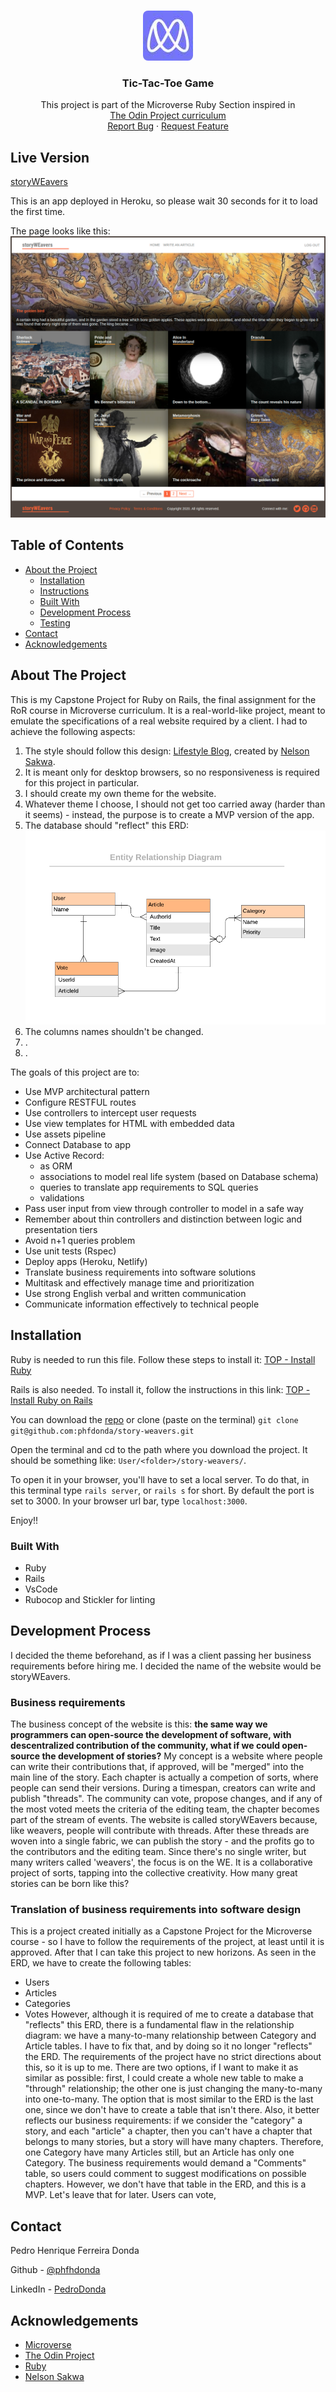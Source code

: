 
<!-- PROJECT LOGO -->
<br />
<p align="center">
  <a href="https://github.com/phfdonda/story-weavers">
    <img src="./microverse-logo.jpg" alt="Logo" width="80" height="80" style="border-radius: 10%">
  </a>

  <h3 align="center">Tic-Tac-Toe Game</h3>

  <p align="center">
    This project is part of the Microverse Ruby Section inspired in
    <br />
    <a href="https://www.theodinproject.com/courses/ruby-on-rails">The Odin Project curriculum</a>
    <br />
    <a href="https://github.com/phfdonda/story-weavers/issues">Report Bug</a>
    ·
    <a href="https://github.com/phfdonda/story-weavers/request_feature">Request Feature</a>
  </p>
</p>

## Live Version
[storyWEavers](https://story-weavers.herokuapp.com/)

This is an app deployed in Heroku, so please wait 30 seconds for it to load the first time.

The page looks like this:
![main-page](./docs/storyWEavers-home.png)

<!-- TABLE OF CONTENTS -->
## Table of Contents

* [About the Project](#about-the-project)
  * [Installation](#installation)
  * [Instructions](#instructions)
  * [Built With](#built-with)
  * [Development Process](#development-process)
  * [Testing](#testing)
* [Contact](#contact)
* [Acknowledgements](#acknowledgements)

<!-- ABOUT THE PROJECT -->
## About The Project

This is my Capstone Project for Ruby on Rails, the final assignment for the RoR course in Microverse curriculum. It is a real-world-like project, meant to emulate the specifications of a real website required by a client. I had to achieve the following aspects:

1. The style should follow this design: [Lifestyle Blog](https://www.behance.net/gallery/14554909/liFEsTlye-Mobile-version), created by [Nelson Sakwa](https://www.behance.net/sakwadesignstudio).
2. It is meant only for desktop browsers, so no responsiveness is required for this project in particular.
3. I should create my own theme for the website.
4. Whatever theme I choose, I should not get too carried away (harder than it seems) - instead, the purpose is to create a MVP version of the app.
5. The database should "reflect" this ERD:
 ![ERD](./docs/ERD__articles.png)
6. The columns names shouldn't be changed.
7. .
8. .


The goals of this project are to:

- Use MVP architectural pattern
- Configure RESTFUL routes
- Use controllers to intercept user requests
- Use view templates for HTML with embedded data
- Use assets pipeline
- Connect Database to app
- Use Active Record:
    - as ORM
    - associations to model real life system (based on Database schema)
    - queries to translate app requirements to SQL queries
    - validations
- Pass user input from view through controller to model in a safe way
- Remember about thin controllers and distinction between logic and presentation tiers
- Avoid n+1 queries problem
- Use unit tests (Rspec)
- Deploy apps (Heroku, Netlify)
- Translate business requirements into software solutions
- Multitask and effectively manage time and prioritization
- Use strong English verbal and written communication
- Communicate information effectively to technical people


## Installation

Ruby is needed to run this file. Follow these steps to install it: 
[TOP - Install Ruby](https://www.theodinproject.com/courses/web-development-101/lessons/installing-ruby)

Rails is also needed. To install it, follow the instructions in this link: [TOP - Install Ruby on Rails](https://www.theodinproject.com/courses/ruby-on-rails/lessons/your-first-rails-application-ruby-on-rails)

You can download the [repo](https://github.com/phfdonda/story-weavers) or clone (paste on the terminal) ```git clone git@github.com:phfdonda/story-weavers.git```

Open the terminal and cd to the path where you download the project. It should be something like: ```User/<folder>/story-weavers/```. 

To open it in your browser, you'll have to set a local server. To do that, in this terminal type ```rails server```, or ```rails s``` for short. By default the port is set to 3000. In your browser url bar, type ```localhost:3000```.

Enjoy!! 

### Built With
* Ruby
* Rails
* VsCode
* Rubocop and Stickler for linting

## Development Process
I decided the theme beforehand, as if I was a client passing her business requirements before hiring me. I decided the name of the website would be storyWEavers.

### Business requirements
The business concept of the website is this: **the same way we programmers can open-source the development of software, with descentralized contribution of the community, what if we could open-source the development of stories?**
My concept is a website where people can write their contributions that, if approved, will be "merged" into the main line of the story. Each chapter is actually a competion of sorts, where people can send their versions. During a timespan, creators can write and publish "threads". The community can vote, propose changes, and if any of the most voted meets the criteria of the editing team, the chapter becomes part of the stream of events.
The website is called storyWEavers because, like weavers, people will contribute with threads. After these threads are woven into a single fabric, we can publish the story - and the profits go to the contributors and the editing team. Since there's no single writer, but many writers called 'weavers', the focus is on the WE. It is a collaborative project of sorts, tapping into the collective creativity. How many great stories can be born like this?

### Translation of business requirements into software design
This is a project created initially as a Capstone Project for the Microverse course - so I have to follow the requirements of the project, at least until it is approved. After that I can take this project to new horizons.
As seen in the ERD, we have to create the following tables:
- Users
- Articles
- Categories
- Votes
However, although it is required of me to create a database that "reflects" this ERD, there is a fundamental flaw in the relationship diagram: we have a many-to-many relationship between Category and Article tables. I have to fix that, and by doing so it no longer "reflects" the ERD. The requirements of the project have no strict directions about this, so it is up to me. There are two options, if I want to make it as similar as possible: first, I could create a whole new table to make a "through" relationship; the other one is just changing the many-to-many into one-to-many. The option that is most similar to the ERD is the last one, since we don't have to create a table that isn't there. Also, it better reflects our business requirements: if we consider the "category" a story, and each "article" a chapter, then you can't have a chapter that belongs to many stories, but a story will have many chapters. Therefore, one Category have many Articles still, but an Article has only one Category.
The business requirements would demand a "Comments" table, so users could comment to suggest modifications on possible chapters. However, we don't have that table in the ERD, and this is a MVP. Let's leave that for later.
Users can vote, 


<!-- CONTACT -->
## Contact

Pedro Henrique Ferreira Donda

Github - [@phfhdonda](https://github.com/phfdonda)

LinkedIn - [PedroDonda](https://www.linkedin.com/in/pedro-donda-808621bb/)


<!-- ACKNOWLEDGEMENTS -->
## Acknowledgements
* [Microverse](https://www.microverse.org/)
* [The Odin Project](https://www.theodinproject.com/)
* [Ruby](https://www.ruby-lang.org/en/)
* [Nelson Sakwa](https://www.behance.net/sakwadesignstudio)

